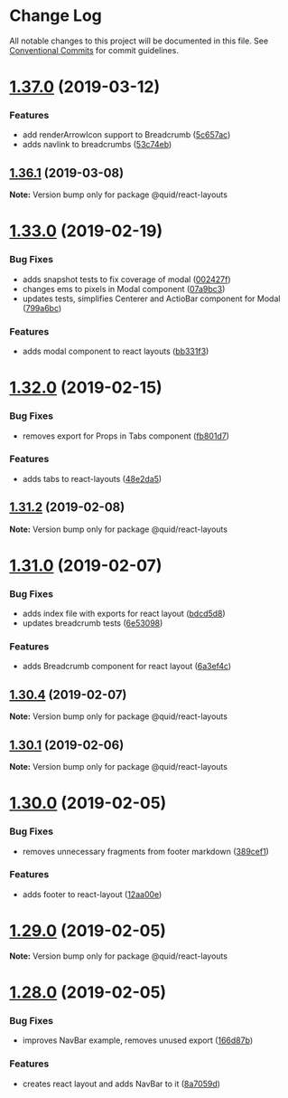# Change Log

All notable changes to this project will be documented in this file.
See [Conventional Commits](https://conventionalcommits.org) for commit guidelines.

# [1.37.0](https://github.com/quid/refraction/tree/master/packages/react-layouts/compare/v1.36.2...v1.37.0) (2019-03-12)


### Features

* add renderArrowIcon support to Breadcrumb ([5c657ac](https://github.com/quid/refraction/tree/master/packages/react-layouts/commit/5c657ac))
* adds navlink to breadcrumbs ([53c74eb](https://github.com/quid/refraction/tree/master/packages/react-layouts/commit/53c74eb))





## [1.36.1](https://github.com/quid/refraction/tree/master/packages/react-layouts/compare/v1.36.0...v1.36.1) (2019-03-08)

**Note:** Version bump only for package @quid/react-layouts





# [1.33.0](https://github.com/quid/refraction/tree/master/packages/react-layouts/compare/v1.32.1...v1.33.0) (2019-02-19)


### Bug Fixes

* adds snapshot tests to fix coverage of modal ([002427f](https://github.com/quid/refraction/tree/master/packages/react-layouts/commit/002427f))
* changes ems to pixels in Modal component ([07a9bc3](https://github.com/quid/refraction/tree/master/packages/react-layouts/commit/07a9bc3))
* updates tests, simplifies Centerer and ActioBar component for Modal ([799a6bc](https://github.com/quid/refraction/tree/master/packages/react-layouts/commit/799a6bc))


### Features

* adds modal component to react layouts ([bb331f3](https://github.com/quid/refraction/tree/master/packages/react-layouts/commit/bb331f3))





# [1.32.0](https://github.com/quid/refraction/tree/master/packages/react-layouts/compare/v1.31.2...v1.32.0) (2019-02-15)


### Bug Fixes

* removes export for Props in Tabs component ([fb801d7](https://github.com/quid/refraction/tree/master/packages/react-layouts/commit/fb801d7))


### Features

* adds tabs to react-layouts ([48e2da5](https://github.com/quid/refraction/tree/master/packages/react-layouts/commit/48e2da5))





## [1.31.2](https://github.com/quid/refraction/tree/master/packages/react-layouts/compare/v1.31.1...v1.31.2) (2019-02-08)

**Note:** Version bump only for package @quid/react-layouts





# [1.31.0](https://github.com/quid/refraction/tree/master/packages/react-layouts/compare/v1.30.4...v1.31.0) (2019-02-07)


### Bug Fixes

* adds index file with exports for react layout ([bdcd5d8](https://github.com/quid/refraction/tree/master/packages/react-layouts/commit/bdcd5d8))
* updates breadcrumb tests ([6e53098](https://github.com/quid/refraction/tree/master/packages/react-layouts/commit/6e53098))


### Features

* adds Breadcrumb component for react layout ([6a3ef4c](https://github.com/quid/refraction/tree/master/packages/react-layouts/commit/6a3ef4c))





## [1.30.4](https://github.com/quid/refraction/tree/master/packages/react-layouts/compare/v1.30.3...v1.30.4) (2019-02-07)

**Note:** Version bump only for package @quid/react-layouts





## [1.30.1](https://github.com/quid/refraction/tree/master/packages/react-layouts/compare/v1.30.0...v1.30.1) (2019-02-06)

**Note:** Version bump only for package @quid/react-layouts





# [1.30.0](https://github.com/quid/refraction/tree/master/packages/react-layouts/compare/v1.29.0...v1.30.0) (2019-02-05)


### Bug Fixes

* removes unnecessary fragments from footer markdown ([389cef1](https://github.com/quid/refraction/tree/master/packages/react-layouts/commit/389cef1))


### Features

* adds footer to react-layout ([12aa00e](https://github.com/quid/refraction/tree/master/packages/react-layouts/commit/12aa00e))





# [1.29.0](https://github.com/quid/refraction/tree/master/packages/react-layouts/compare/v1.28.0...v1.29.0) (2019-02-05)

**Note:** Version bump only for package @quid/react-layouts





# [1.28.0](https://github.com/quid/refraction/tree/master/packages/react-layouts/compare/v1.27.2...v1.28.0) (2019-02-05)


### Bug Fixes

* improves NavBar example, removes unused export ([166d87b](https://github.com/quid/refraction/tree/master/packages/react-layouts/commit/166d87b))


### Features

* creates react layout and adds NavBar to it ([8a7059d](https://github.com/quid/refraction/tree/master/packages/react-layouts/commit/8a7059d))
